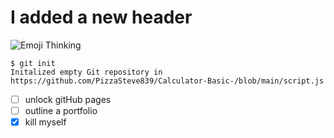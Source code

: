 # I added a new header
![Emoji Thinking](https://imgs.search.brave.com/WPXxr2SJZ59rV0MWASsKEMdfsHeKwtLO185LCCZDP5w/rs:fit:860:0:0:0/g:ce/aHR0cHM6Ly93d3cu/bGluZWFyaXR5Lmlv/L2Jsb2cvY29udGVu/dC9pbWFnZXMvMjAy/My8wNi82MGE1OTFk/YjE3ZDRiYmMxZDIw/NjVlYjJfVW50aXRs/ZWQtLTEtLnBuZw)
```
$ git init
Initalized empty Git repository in https://github.com/PizzaSteve839/Calculator-Basic-/blob/main/script.js
```
- [ ] unlock gitHub pages
- [ ] outline a portfolio
- [x] kill myself
